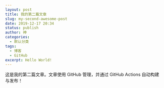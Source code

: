 ```yaml
---
layout: post
title: 我的第二篇文章
slug: my-second-awesome-post
date: 2019-12-17 20:34
status: publish
author: 神
categories: 
  - 默认分类
tags: 
  - 博客
  - GitHub
excerpt: Hello World!
---
```


这是我的第二篇文章。文章使用 GitHub 管理，并通过 GitHub Actions 自动构建与发布！
